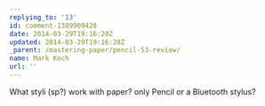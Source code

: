 ```yaml
---
replying_to: '13'
id: comment-1309909428
date: 2014-03-29T19:16:28Z
updated: 2014-03-29T19:16:28Z
_parent: /mastering-paper/pencil-53-review/
name: Mark Koch
url: ''
---
```


What styli (sp?) work with paper? only Pencil or a Bluetooth stylus?
